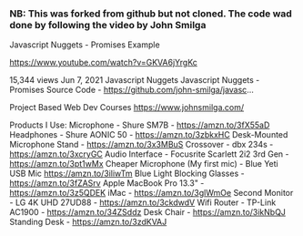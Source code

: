 
### NB: This was forked from github but not cloned. The code wad done by following the video by John Smilga

Javascript Nuggets - Promises Example

https://www.youtube.com/watch?v=GKVA6jYrgKc


15,344 views  Jun 7, 2021  Javascript Nuggets
Javascript Nuggets -  Promises
Source Code - https://github.com/john-smilga/javasc...


Project Based Web Dev Courses
https://www.johnsmilga.com/

Products I Use:
Microphone - Shure SM7B - https://amzn.to/3fX55aD
Headphones - Shure AONIC 50  -  https://amzn.to/3zbkxHC 
Desk-Mounted Microphone Stand - https://amzn.to/3x3MBuS 
Crossover - dbx 234s -  https://amzn.to/3xcryGC
Audio Interface - Focusrite Scarlett 2i2 3rd Gen - https://amzn.to/3pt1wMx 
Cheaper Microphone (My first mic) - Blue Yeti USB Mic  https://amzn.to/3iliwTm
Blue Light Blocking Glasses - https://amzn.to/3fZASrv
Apple MacBook Pro 13.3" - https://amzn.to/3z5QDEK 
iMac - https://amzn.to/3glWmOe
Second Monitor - LG 4K UHD 27UD88 - https://amzn.to/3ckdwdV 
Wifi Router - TP-Link AC1900 - https://amzn.to/34ZSddz
Desk Chair - https://amzn.to/3ikNbQJ 
Standing Desk - https://amzn.to/3zdKVAJ
